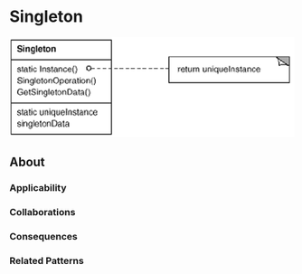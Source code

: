 # Singleton

![Singleton](singleton.png)

## About

### Applicability

### Collaborations

### Consequences

### Related Patterns
